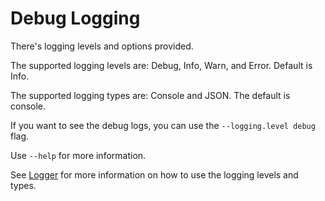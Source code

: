 # Debug Logging

There's logging levels and options provided.

The supported logging levels are: Debug, Info, Warn, and Error. Default is Info.

The supported logging types are: Console and JSON. The default is console.

If you want to see the debug logs, you can use the `--logging.level debug` flag.

Use `--help` for more information.

See [Logger](../explanation/logger.md) for more information on how to use the logging levels and types.
